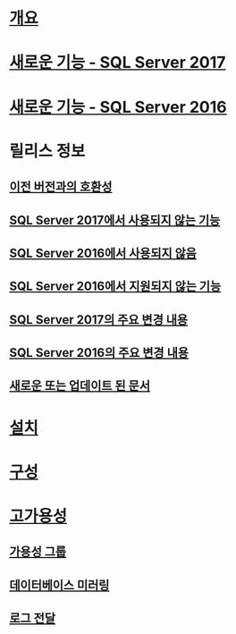 # [개요](sql-server-database-engine-overview.md) 

# [새로운 기능 - SQL Server 2017](whats-new-in-sql-server-2017.md)  
# [새로운 기능 - SQL Server 2016](whats-new-in-sql-server-2016.md) 


# 릴리스 정보
## [이전 버전과의 호환성](sql-server-database-engine-backward-compatibility.md)
## [SQL Server 2017에서 사용되지 않는 기능](deprecated-database-engine-features-in-sql-server-2017.md)  
## [SQL Server 2016에서 사용되지 않음](deprecated-database-engine-features-in-sql-server-2016.md)  
## [SQL Server 2016에서 지원되지 않는 기능](discontinued-database-engine-functionality-in-sql-server-2016.md)  
## [SQL Server 2017의 주요 변경 내용](breaking-changes-to-database-engine-features-in-sql-server-2017.md)  
## [SQL Server 2016의 주요 변경 내용](breaking-changes-to-database-engine-features-in-sql-server-2016.md)  
## [새로운 또는 업데이트 된 문서](new-updated-database-engine.md)

# [설치](../database-engine/install-windows/installation-for-sql-server-2016.md)
# [구성](../database-engine/configure-windows/configure-database-engine-instances-sql-server.md)
# [고가용성](sql-server-business-continuity-dr.md)
## [가용성 그룹](../database-engine/availability-groups/windows/overview-of-always-on-availability-groups-sql-server.md)
## [데이터베이스 미러링](../database-engine/database-mirroring/the-database-mirroring-endpoint-sql-server.md)
## [로그 전달](../database-engine/log-shipping/about-log-shipping-sql-server.md)
